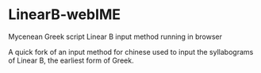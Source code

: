 # LinearB-webIME
Mycenean Greek script Linear B input method running in browser

A quick fork of an input method for chinese used to input the syllabograms of Linear B, the earliest form of Greek.
